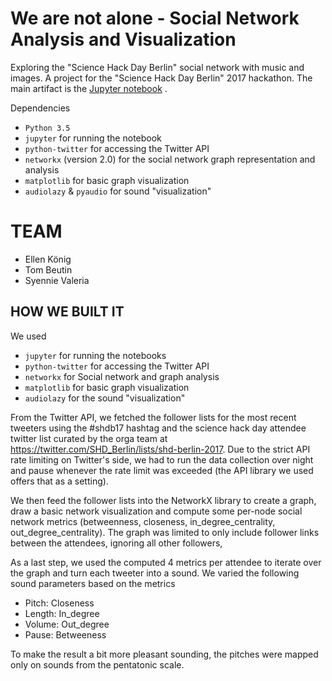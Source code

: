 # We are not alone - Social Network Analysis and Visualization

Exploring the "Science Hack Day Berlin" social network with music and images. A project for the "Science Hack Day Berlin" 2017 hackathon.
The main artifact is the [Jupyter notebook](https://github.com/ellenkoenig/we-are-not-alone/blob/master/Create%20network%20from%20twitter%20(Ellen).ipynb) . 

Dependencies
 * `Python 3.5`
 * `jupyter` for running the notebook
 * `python-twitter` for accessing the Twitter API
 * `networkx` (version 2.0) for the social network graph representation and analysis
 * `matplotlib` for basic graph visualization
 * `audiolazy` & `pyaudio` for sound "visualization"
 
# TEAM  

* Ellen König
* Tom Beutin
* Syennie Valeria

## HOW WE BUILT IT  
We used
 * `jupyter` for running the notebooks
 * `python-twitter` for accessing the Twitter API
 * `networkx` for Social network and graph analysis
 * `matplotlib` for basic graph visualization
 * `audiolazy` for the sound "visualization"

From the Twitter API, we fetched the follower lists for the most recent tweeters using the #shdb17 hashtag and the science hack day attendee twitter list curated by the orga team at https://twitter.com/SHD_Berlin/lists/shd-berlin-2017.
Due to the strict API rate limiting on Twitter's side, we had to run the data collection over night and pause whenever the rate limit was exceeded (the API library we used offers that as a setting). 

We then feed the follower lists into the NetworkX library to create a graph, draw a basic network visualization and compute some per-node social network metrics (betweenness, closeness, in_degree_centrality, out_degree_centrality). The graph was limited to only include follower links between the attendees, ignoring all other followers,

As a last step, we used the computed 4 metrics per attendee to iterate over the graph and turn each tweeter into a sound. We varied the following sound parameters based on the metrics
 * Pitch: Closeness 
 * Length: In_degree
 * Volume: Out_degree
 * Pause: Betweeness

To make the result a bit more pleasant sounding, the pitches were mapped only on sounds from the pentatonic scale.  
